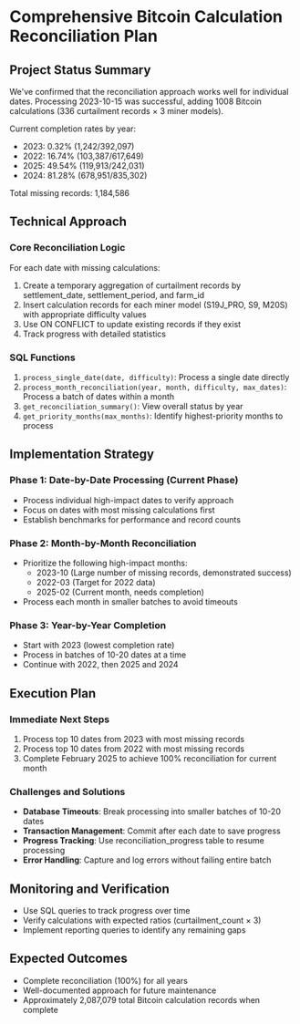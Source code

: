 # Comprehensive Bitcoin Calculation Reconciliation Plan

## Project Status Summary
We've confirmed that the reconciliation approach works well for individual dates. Processing 2023-10-15 was successful, adding 1008 Bitcoin calculations (336 curtailment records × 3 miner models). 

Current completion rates by year:
- 2023: 0.32% (1,242/392,097)
- 2022: 16.74% (103,387/617,649)
- 2025: 49.54% (119,913/242,031)
- 2024: 81.28% (678,951/835,302)

Total missing records: 1,184,586

## Technical Approach

### Core Reconciliation Logic
For each date with missing calculations:
1. Create a temporary aggregation of curtailment records by settlement_date, settlement_period, and farm_id
2. Insert calculation records for each miner model (S19J_PRO, S9, M20S) with appropriate difficulty values 
3. Use ON CONFLICT to update existing records if they exist
4. Track progress with detailed statistics

### SQL Functions
1. `process_single_date(date, difficulty)`: Process a single date directly
2. `process_month_reconciliation(year, month, difficulty, max_dates)`: Process a batch of dates within a month
3. `get_reconciliation_summary()`: View overall status by year
4. `get_priority_months(max_months)`: Identify highest-priority months to process

## Implementation Strategy

### Phase 1: Date-by-Date Processing (Current Phase)
- Process individual high-impact dates to verify approach
- Focus on dates with most missing calculations first
- Establish benchmarks for performance and record counts

### Phase 2: Month-by-Month Reconciliation
- Prioritize the following high-impact months:
  - 2023-10 (Large number of missing records, demonstrated success)
  - 2022-03 (Target for 2022 data)
  - 2025-02 (Current month, needs completion)
- Process each month in smaller batches to avoid timeouts

### Phase 3: Year-by-Year Completion
- Start with 2023 (lowest completion rate)
- Process in batches of 10-20 dates at a time
- Continue with 2022, then 2025 and 2024

## Execution Plan

### Immediate Next Steps
1. Process top 10 dates from 2023 with most missing records
2. Process top 10 dates from 2022 with most missing records
3. Complete February 2025 to achieve 100% reconciliation for current month

### Challenges and Solutions
- **Database Timeouts**: Break processing into smaller batches of 10-20 dates
- **Transaction Management**: Commit after each date to save progress
- **Progress Tracking**: Use reconciliation_progress table to resume processing
- **Error Handling**: Capture and log errors without failing entire batch

## Monitoring and Verification
- Use SQL queries to track progress over time
- Verify calculations with expected ratios (curtailment_count × 3)
- Implement reporting queries to identify any remaining gaps

## Expected Outcomes
- Complete reconciliation (100%) for all years
- Well-documented approach for future maintenance
- Approximately 2,087,079 total Bitcoin calculation records when complete